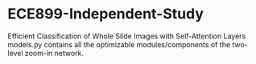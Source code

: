# ECE899-Independent-Study
Efficient Classification of Whole Slide Images with Self-Attention Layers  
models.py contains all the optimizable modules/components of the two-level zoom-in network.

